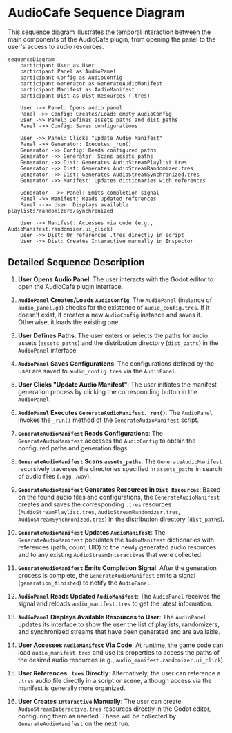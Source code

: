 # AudioCafe Sequence Diagram

This sequence diagram illustrates the temporal interaction between the main components of the AudioCafe plugin, from opening the panel to the user's access to audio resources.

```mermaid
sequenceDiagram
    participant User as User
    participant Panel as AudioPanel
    participant Config as AudioConfig
    participant Generator as GenerateAudioManifest
    participant Manifest as AudioManifest
    participant Dist as Dist Resources (.tres)

    User ->> Panel: Opens audio panel
    Panel ->> Config: Creates/Loads empty AudioConfig
    User ->> Panel: Defines assets_paths and dist_paths
    Panel ->> Config: Saves configurations

    User ->> Panel: Clicks "Update Audio Manifest"
    Panel ->> Generator: Executes _run()
    Generator ->> Config: Reads configured paths
    Generator ->> Generator: Scans assets_paths
    Generator ->> Dist: Generates AudioStreamPlaylist.tres
    Generator ->> Dist: Generates AudioStreamRandomizer.tres
    Generator ->> Dist: Generates AudioStreamSynchronized.tres
    Generator ->> Manifest: Updates dictionaries with references

    Generator -->> Panel: Emits completion signal
    Panel ->> Manifest: Reads updated references
    Panel -->> User: Displays available playlists/randomizers/synchronized

    User ->> Manifest: Accesses via code (e.g., AudioManifest.randomizer.ui_click)
    User ->> Dist: Or references .tres directly in script
    User ->> Dist: Creates Interactive manually in Inspector
```

## Detailed Sequence Description

1.  **User Opens Audio Panel**: The user interacts with the Godot editor to open the AudioCafe plugin interface.

2.  **`AudioPanel` Creates/Loads `AudioConfig`**: The `AudioPanel` (instance of `audio_panel.gd`) checks for the existence of `audio_config.tres`. If it doesn't exist, it creates a new `AudioConfig` instance and saves it. Otherwise, it loads the existing one.

3.  **User Defines Paths**: The user enters or selects the paths for audio assets (`assets_paths`) and the distribution directory (`dist_paths`) in the `AudioPanel` interface.

4.  **`AudioPanel` Saves Configurations**: The configurations defined by the user are saved to `audio_config.tres` via the `AudioPanel`.

5.  **User Clicks "Update Audio Manifest"**: The user initiates the manifest generation process by clicking the corresponding button in the `AudioPanel`.

6.  **`AudioPanel` Executes `GenerateAudioManifest._run()`**: The `AudioPanel` invokes the `_run()` method of the `GenerateAudioManifest` script.

7.  **`GenerateAudioManifest` Reads Configurations**: The `GenerateAudioManifest` accesses the `AudioConfig` to obtain the configured paths and generation flags.

8.  **`GenerateAudioManifest` Scans `assets_paths`**: The `GenerateAudioManifest` recursively traverses the directories specified in `assets_paths` in search of audio files (`.ogg`, `.wav`).

9.  **`GenerateAudioManifest` Generates Resources in `Dist Resources`**: Based on the found audio files and configurations, the `GenerateAudioManifest` creates and saves the corresponding `.tres` resources (`AudioStreamPlaylist.tres`, `AudioStreamRandomizer.tres`, `AudioStreamSynchronized.tres`) in the distribution directory (`dist_paths`).

10. **`GenerateAudioManifest` Updates `AudioManifest`**: The `GenerateAudioManifest` populates the `AudioManifest` dictionaries with references (path, count, UID) to the newly generated audio resources and to any existing `AudioStreamInteractive`s that were collected.

11. **`GenerateAudioManifest` Emits Completion Signal**: After the generation process is complete, the `GenerateAudioManifest` emits a signal (`generation_finished`) to notify the `AudioPanel`.

12. **`AudioPanel` Reads Updated `AudioManifest`**: The `AudioPanel` receives the signal and reloads `audio_manifest.tres` to get the latest information.

13. **`AudioPanel` Displays Available Resources to User**: The `AudioPanel` updates its interface to show the user the list of playlists, randomizers, and synchronized streams that have been generated and are available.

14. **User Accesses `AudioManifest` Via Code**: At runtime, the game code can load `audio_manifest.tres` and use its properties to access the paths of the desired audio resources (e.g., `audio_manifest.randomizer.ui_click`).

15. **User References `.tres` Directly**: Alternatively, the user can reference a `.tres` audio file directly in a script or scene, although access via the manifest is generally more organized.

16. **User Creates `Interactive` Manually**: The user can create `AudioStreamInteractive.tres` resources directly in the Godot editor, configuring them as needed. These will be collected by `GenerateAudioManifest` on the next run.